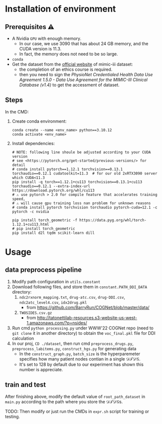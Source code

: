 # Installation of environment

## Prerequisites :warning:

- A Nvidia `GPU` with enough memory.
  - In our case, we use 3090 that has about 24 GB memory, and the CUDA version is 11.3.
  - In fact, the memory does not need to be so large.
- `conda`
- Get the dataset from the [official website](https://mimic.mit.edu/) of mimic-iii dataset:
  - the completion of an ethics course is required.
  - then you need to sign the *PhysioNet Credentialed Health
Data Use Agreement 1.5.0 - Data Use Agreement for the
MIMIC-III Clinical Database (v1.4)* to get the accessment of dataset. 

## Steps

In the CMD:

1. Create conda environment:

    ```shell
    conda create --name <env_name> python==3.10.12
    conda activate <env_name>
    ```

2. Install dependencies:

    ```shell
    # NOTE: following line shoule be adjusted according to your CUDA version
    # see <https://pytorch.org/get-started/previous-versions/> for detail
    # conda install pytorch==1.12.1 torchvision==0.13.1 torchaudio==0.12.1 cudatoolkit=11.3  # for our old 2xRTX3090 server which CUDA<11.3
    pip install -q torch==1.12.1+cu113 torchvision==0.13.1+cu113 torchaudio==0.12.1 --extra-index-url https://download.pytorch.org/whl/cu113
    # ⚠ use pytorch > 2.0 for compile feature that accelerates training speed, 
    # ⚠ will cause gpu training loss nan problem for unknown reasons
    # conda install pytorch torchvision torchaudio pytorch-cuda=12.1 -c pytorch -c nvidia
   
    pip install torch_geometric -f https://data.pyg.org/whl/torch-1.12.1+cu113.html
    # pip install torch_geometric
    pip install d2l tqdm scikit-learn dill
    ```

# Usage

## data preprocess pipeline

1. Modify path configuration in `utils.constant`
2. Download following files, and store them in `constant.PATH_DDI_DATA` directory:
   1. `ndc2rxnorm_mapping.txt`, `drug-atc.csv`, `drug-DDI.csv`, `ndc2atc_level4.csv`, `idx2drug.pkl`
      - from https://github.com/BarryRun/COGNet/blob/master/data/
   2. `TWOSIDES.csv.gz` 
      - from http://tatonettilab-resources.s3-website-us-west-1.amazonaws.com/?p=nsides/
3. Run cmd `python processing.py` under WWW'22 COGNet repo (need to `git clone` it in another directory) to obtain the `voc_final.pkl` file for DDI calculation
4. In our proj, `CD ./dataset`, then run cmd `preprocess_drugs.py`, `preprocess_labitems.py`, `construct_hgs.py` for generating data
   - In the `construct_graph.py`, `batch_size` is the hyperparemeter specifies how many patient nodes contian in a single $\mathcal{DTDG}$. 
   - It's set to $128$ by default due to our experiment has shown this number is appreciate.

## train and test

After finishing above, modify the default value of `root_path_dataset` in `main.py` according to the path where you store the $\mathcal{DTDG}$s.

TODO: Then modify or just run the CMDs in `expr.sh` script for training or testing.
